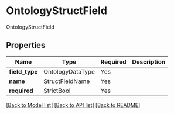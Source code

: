 # OntologyStructField

OntologyStructField

## Properties
| Name | Type | Required | Description |
| ------------ | ------------- | ------------- | ------------- |
**field_type** | OntologyDataType | Yes |  |
**name** | StructFieldName | Yes |  |
**required** | StrictBool | Yes |  |


[[Back to Model list]](../../README.md#documentation-for-models) [[Back to API list]](../../README.md#documentation-for-api-endpoints) [[Back to README]](../../README.md)
